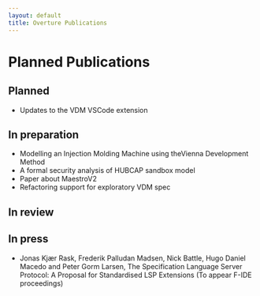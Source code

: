 ```yaml
---
layout: default
title: Overture Publications
---
```


# Planned Publications

## Planned
* Updates to the VDM VSCode extension

## In preparation

* Modelling an Injection Molding Machine using theVienna Development Method
* A formal security analysis of HUBCAP sandbox model
* Paper about MaestroV2
* Refactoring support for exploratory VDM spec

## In review



## In press
* Jonas Kjær Rask, Frederik Palludan Madsen, Nick Battle, Hugo Daniel Macedo and Peter Gorm Larsen, The Specification Language Server Protocol: A Proposal for Standardised  LSP Extensions (To appear F-IDE proceedings)

